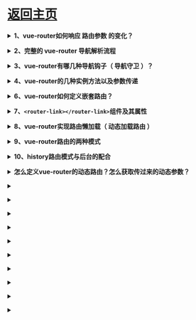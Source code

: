 # [返回主页](https://github.com/yisainan/web-interview/blob/master/README.md)

<b><details><summary>1、vue-router如何响应 路由参数 的变化？</summary></b>

</details>

<b><details><summary>2、完整的 vue-router 导航解析流程</summary></b>

</details>

<b><details><summary>3、vue-router有哪几种导航钩子（ 导航守卫 ）？</summary></b>

</details>

<b><details><summary>4、vue-router的几种实例方法以及参数传递</summary></b>

</details>

<b><details><summary>6、vue-router如何定义嵌套路由？</summary></b>

</details>

<b><details><summary>7、`<router-link></router-link>`组件及其属性</summary></b>

</details>

<b><details><summary>8、vue-router实现路由懒加载（ 动态加载路由 ）</summary></b>

[详情](https://segmentfault.com/a/1190000011519350)

</details>

<b><details><summary>9、vue-router路由的两种模式</summary></b>

hash history

</details>

<b><details><summary>10、history路由模式与后台的配合</summary></b>

</details>

<b><details><summary>怎么定义vue-router的动态路由？怎么获取传过来的动态参数？ </summary></b>

答：在router目录下的index.js文件中，对path属性加上/:id。  使用router对象的params.id

</details>

<b><details><summary></summary></b>

</details>

<b><details><summary></summary></b>

</details>

<b><details><summary></summary></b>

</details>

<b><details><summary></summary></b>

</details>

<b><details><summary></summary></b>

</details>

<b><details><summary></summary></b>

</details>

<b><details><summary></summary></b>

</details>

<b><details><summary></summary></b>

</details>

<b><details><summary></summary></b>

</details>

<b><details><summary></summary></b>

</details>










